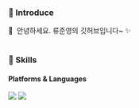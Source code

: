 ### 🤞 Introduce
<p>
  👋&nbsp; 안녕하세요. 류준영의 깃허브입니다~ ✨ <br/><br/>
</p>


### 💪 Skills
#### Platforms & Languages
<p>
  <img src="https://img.shields.io/badge/Java-007396?style=flat-square&logo=Java&logoColor=white"/>
  <img src="https://img.shields.io/badge/SpringBoot-007396?style=flat-square&logo=SpringBoot&logoColor=white"/>

</p>

